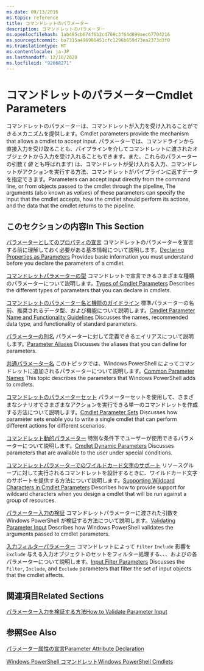 ```yaml
---
ms.date: 09/13/2016
ms.topic: reference
title: コマンドレットのパラメーター
description: コマンドレットのパラメーター
ms.openlocfilehash: 1ab495cb674f6b2cd769c3f64d899aec67704216
ms.sourcegitcommit: ba7315a496986451cfc1296b659d73ea2373d3f0
ms.translationtype: MT
ms.contentlocale: ja-JP
ms.lasthandoff: 12/10/2020
ms.locfileid: "92668271"
---
```

# <a name="cmdlet-parameters"></a><span data-ttu-id="7ba06-103">コマンドレットのパラメーター</span><span class="sxs-lookup"><span data-stu-id="7ba06-103">Cmdlet Parameters</span></span>

<span data-ttu-id="7ba06-104">コマンドレットのパラメーターは、コマンドレットが入力を受け入れることができるメカニズムを提供します。</span><span class="sxs-lookup"><span data-stu-id="7ba06-104">Cmdlet parameters provide the mechanism that allows a cmdlet to accept input.</span></span> <span data-ttu-id="7ba06-105">パラメーターでは、コマンドラインから直接入力を受け取ることも、パイプラインを介してコマンドレットに渡されたオブジェクトから入力を受け入れることもできます。また、これらのパラメーターの引数 ( *値* とも呼ばれます) は、コマンドレットが受け入れる入力、コマンドレットがアクションを実行する方法、コマンドレットがパイプラインに返すデータを指定できます。</span><span class="sxs-lookup"><span data-stu-id="7ba06-105">Parameters can accept input directly from the command line, or from objects passed to the cmdlet through the pipeline, The arguments (also known as *values*) of these parameters can specify the input that the cmdlet accepts, how the cmdlet should perform its actions, and the data that the cmdlet returns to the pipeline.</span></span>

## <a name="in-this-section"></a><span data-ttu-id="7ba06-106">このセクションの内容</span><span class="sxs-lookup"><span data-stu-id="7ba06-106">In This Section</span></span>

<span data-ttu-id="7ba06-107">[パラメーターとしてのプロパティの宣言](./declaring-properties-as-parameters.md) コマンドレットのパラメーターを宣言する前に理解しておく必要がある基本情報について説明します。</span><span class="sxs-lookup"><span data-stu-id="7ba06-107">[Declaring Properties as Parameters](./declaring-properties-as-parameters.md) Provides basic information you must understand before you declare the parameters of a cmdlet.</span></span>

<span data-ttu-id="7ba06-108">[コマンドレットパラメーターの型](./types-of-cmdlet-parameters.md) コマンドレットで宣言できるさまざまな種類のパラメーターについて説明します。</span><span class="sxs-lookup"><span data-stu-id="7ba06-108">[Types of Cmdlet Parameters](./types-of-cmdlet-parameters.md) Describes the different types of parameters that you can declare in cmdlets.</span></span>

<span data-ttu-id="7ba06-109">[コマンドレットのパラメーター名と機能のガイドライン](./standard-cmdlet-parameter-names-and-types.md) 標準パラメーターの名前、推奨されるデータ型、および機能について説明します。</span><span class="sxs-lookup"><span data-stu-id="7ba06-109">[Cmdlet Parameter Name and Functionality Guidelines](./standard-cmdlet-parameter-names-and-types.md) Discusses the names, recommended data type, and functionality of standard parameters.</span></span>

<span data-ttu-id="7ba06-110">[パラメーターの別名](./parameter-aliases.md) パラメーターに対して定義できるエイリアスについて説明します。</span><span class="sxs-lookup"><span data-stu-id="7ba06-110">[Parameter Aliases](./parameter-aliases.md) Discusses the aliases that you can define for parameters.</span></span>

<span data-ttu-id="7ba06-111">[共通パラメーター名](./common-parameter-names.md) このトピックでは、Windows PowerShell によってコマンドレットに追加されるパラメーターについて説明します。</span><span class="sxs-lookup"><span data-stu-id="7ba06-111">[Common Parameter Names](./common-parameter-names.md) This topic describes the parameters that Windows PowerShell adds to cmdlets.</span></span>

<span data-ttu-id="7ba06-112">[コマンドレットのパラメーターセット](./cmdlet-parameter-sets.md) パラメーターセットを使用して、さまざまなシナリオでさまざまなアクションを実行できる単一のコマンドレットを作成する方法について説明します。</span><span class="sxs-lookup"><span data-stu-id="7ba06-112">[Cmdlet Parameter Sets](./cmdlet-parameter-sets.md) Discusses how parameter sets enable you to write a single cmdlet that can perform different actions for different scenarios.</span></span>

<span data-ttu-id="7ba06-113">[コマンドレット動的パラメーター](./cmdlet-dynamic-parameters.md) 特別な条件下でユーザーが使用できるパラメーターについて説明します。</span><span class="sxs-lookup"><span data-stu-id="7ba06-113">[Cmdlet Dynamic Parameters](./cmdlet-dynamic-parameters.md) Discusses parameters that are available to the user under special conditions.</span></span>

<span data-ttu-id="7ba06-114">[コマンドレットパラメーターでのワイルドカード文字のサポート](./supporting-wildcard-characters-in-cmdlet-parameters.md) リソースグループに対して実行されるコマンドレットを設計するときに、ワイルドカード文字のサポートを提供する方法について説明します。</span><span class="sxs-lookup"><span data-stu-id="7ba06-114">[Supporting Wildcard Characters in Cmdlet Parameters](./supporting-wildcard-characters-in-cmdlet-parameters.md) Describes how to provide support for wildcard characters when you design a cmdlet that will be run against a group of resources.</span></span>

<span data-ttu-id="7ba06-115">[パラメーター入力の検証](./validating-parameter-input.md) コマンドレットパラメーターに渡された引数を Windows PowerShell が検証する方法について説明します。</span><span class="sxs-lookup"><span data-stu-id="7ba06-115">[Validating Parameter Input](./validating-parameter-input.md) Describes how Windows PowerShell validates the arguments passed to cmdlet parameters.</span></span>

<span data-ttu-id="7ba06-116">[入力フィルターパラメーター](./input-filter-parameters.md) コマンドレットによって `Filter` `Include` 影響を `Exclude` 与える入力オブジェクトのセットをフィルター処理する、、、およびの各パラメーターについて説明します。</span><span class="sxs-lookup"><span data-stu-id="7ba06-116">[Input Filter Parameters](./input-filter-parameters.md) Discusses the `Filter`, `Include`, and `Exclude` parameters that filter the set of input objects that the cmdlet affects.</span></span>

## <a name="related-sections"></a><span data-ttu-id="7ba06-117">関連項目</span><span class="sxs-lookup"><span data-stu-id="7ba06-117">Related Sections</span></span>

[<span data-ttu-id="7ba06-118">パラメーター入力を検証する方法</span><span class="sxs-lookup"><span data-stu-id="7ba06-118">How to Validate Parameter Input</span></span>](./how-to-validate-parameter-input.md)

## <a name="see-also"></a><span data-ttu-id="7ba06-119">参照</span><span class="sxs-lookup"><span data-stu-id="7ba06-119">See Also</span></span>

[<span data-ttu-id="7ba06-120">パラメーター属性の宣言</span><span class="sxs-lookup"><span data-stu-id="7ba06-120">Parameter Attribute Declaration</span></span>](./parameter-attribute-declaration.md)

[<span data-ttu-id="7ba06-121">Windows PowerShell コマンドレット</span><span class="sxs-lookup"><span data-stu-id="7ba06-121">Windows PowerShell Cmdlets</span></span>](./cmdlet-overview.md)
